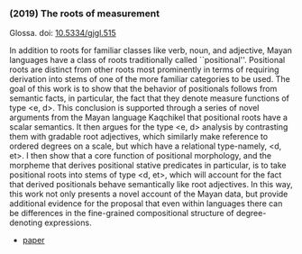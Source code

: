 ### (2019) The roots of measurement ###

Glossa. doi: [10.5334/gjgl.515](http://doi.org/10.5334/gjgl.515.)

In addition to roots for familiar classes like verb, noun, and adjective, Mayan languages have a class of roots traditionally called ``positional''. Positional roots are distinct from other roots most prominently in terms of requiring derivation into stems of one of the more familiar categories to be used. The goal of this work is to show that the behavior of positionals follows from semantic facts, in particular, the fact that they denote measure functions of type <e, d>. This conclusion is supported through a series of novel arguments from the Mayan language Kaqchikel that positional roots have a scalar semantics. It then argues for the type <e, d> analysis by contrasting them with gradable root adjectives, which similarly make reference to ordered degrees on a scale, but which have a relational type-namely, <d, et>. I then show that a core function of positional morphology, and the morpheme that derives positional stative predicates in particular, is to take positional roots into stems of type <d, et>, which will account for the fact that derived positionals behave semantically like root adjectives. In this way, this work not only presents a novel account of the Mayan data, but provide additional evidence for the proposal that even within languages there can be differences in the fine-grained compositional structure of degree-denoting expressions.

+ [paper](./resources/papers/roots_of_measurement.pdf)

